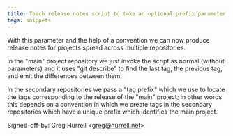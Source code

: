 ```yaml
---
title: Teach release notes script to take an optional prefix parameter (buildtools, d78a5bf)
tags: snippets
---
```


With this parameter and the help of a convention we can now produce release notes for projects spread across multiple repositories.

In the "main" project repository we just invoke the script as normal (without parameters) and it uses "git describe" to find the last tag, the previous tag, and emit the differences between them.

In the secondary repositories we pass a "tag prefix" which we use to locate the tags corresponding to the release of the "main" project; in other words this depends on a convention in which we create tags in the secondary repositories which have a unique prefix which identifies the main project.

Signed-off-by: Greg Hurrell &lt;greg@hurrell.net&gt;
